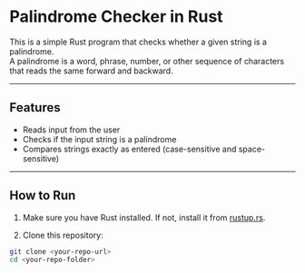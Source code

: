 # Palindrome Checker in Rust

This is a simple Rust program that checks whether a given string is a palindrome.  
A palindrome is a word, phrase, number, or other sequence of characters that reads the same forward and backward.

---

## Features

- Reads input from the user
- Checks if the input string is a palindrome
- Compares strings exactly as entered (case-sensitive and space-sensitive)

---

## How to Run

1. Make sure you have Rust installed. If not, install it from [rustup.rs](https://rustup.rs/).

2. Clone this repository:

```bash
git clone <your-repo-url>
cd <your-repo-folder>
